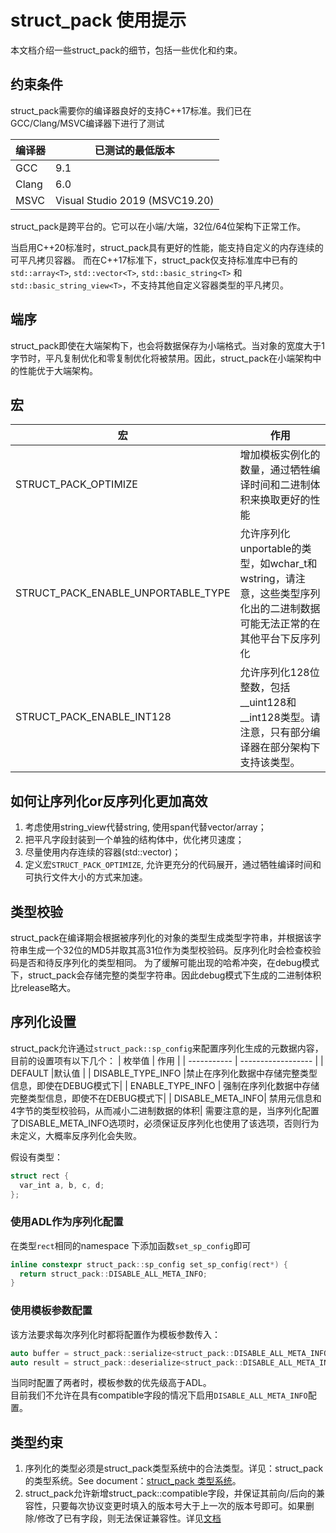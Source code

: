 # struct_pack 使用提示
本文档介绍一些struct_pack的细节，包括一些优化和约束。
## 约束条件

struct_pack需要你的编译器良好的支持C++17标准。我们已在GCC/Clang/MSVC编译器下进行了测试

| 编译器      | 已测试的最低版本    | 
| ----------- | ------------------   |
| GCC         | 9.1                               |
| Clang       | 6.0                               |
| MSVC        | Visual Studio 2019 (MSVC19.20)    |

struct_pack是跨平台的。它可以在小端/大端，32位/64位架构下正常工作。

当启用C++20标准时，struct_pack具有更好的性能，能支持自定义的内存连续的可平凡拷贝容器。
而在C++17标准下，struct_pack仅支持标准库中已有的`std::array<T>`, `std::vector<T>`, `std::basic_string<T>` 和 `std::basic_string_view<T>`，不支持其他自定义容器类型的平凡拷贝。

## 端序

struct_pack即使在大端架构下，也会将数据保存为小端格式。当对象的宽度大于1字节时，平凡复制优化和零复制优化将被禁用。因此，struct_pack在小端架构中的性能优于大端架构。

## 宏
| 宏      | 作用 |
| ----------- | ------------------ |
| STRUCT_PACK_OPTIMIZE               |增加模板实例化的数量，通过牺牲编译时间和二进制体积来换取更好的性能    |
|STRUCT_PACK_ENABLE_UNPORTABLE_TYPE |允许序列化unportable的类型，如wchar_t和wstring，请注意，这些类型序列化出的二进制数据可能无法正常的在其他平台下反序列化|
| STRUCT_PACK_ENABLE_INT128 | 允许序列化128位整数，包括__uint128和__int128类型。请注意，只有部分编译器在部分架构下支持该类型。
## 如何让序列化or反序列化更加高效
1. 考虑使用string_view代替string, 使用span代替vector/array；
2. 把平凡字段封装到一个单独的结构体中，优化拷贝速度；
3. 尽量使用内存连续的容器(std::vector)；
4. 定义宏`STRUCT_PACK_OPTIMIZE`, 允许更充分的代码展开，通过牺牲编译时间和可执行文件大小的方式来加速。
##  类型校验
struct_pack在编译期会根据被序列化的对象的类型生成类型字符串，并根据该字符串生成一个32位的MD5并取其高31位作为类型校验码。反序列化时会检查校验码是否和待反序列化的类型相同。
为了缓解可能出现的哈希冲突，在debug模式下，struct_pack会存储完整的类型字符串。因此debug模式下生成的二进制体积比release略大。
##  序列化设置
struct_pack允许通过`struct_pack::sp_config`来配置序列化生成的元数据内容，目前的设置项有以下几个：
| 枚举值      | 作用 |
| ----------- | ------------------ |
| DEFAULT               |默认值          |
| DISABLE_TYPE_INFO  |禁止在序列化数据中存储完整类型信息，即使在DEBUG模式下|
| ENABLE_TYPE_INFO | 强制在序列化数据中存储完整类型信息，即使不在DEBUG模式下|
| DISABLE_META_INFO| 禁用元信息和4字节的类型校验码，从而减小二进制数据的体积|
需要注意的是，当序列化配置了DISABLE_META_INFO选项时，必须保证反序列化也使用了该选项，否则行为未定义，大概率反序列化会失败。

假设有类型：
```cpp
struct rect {
  var_int a, b, c, d;
};
```

### 使用ADL作为序列化配置

在类型`rect`相同的namespace 下添加函数`set_sp_config`即可
```cpp
inline constexpr struct_pack::sp_config set_sp_config(rect*) {
  return struct_pack::DISABLE_ALL_META_INFO;
}
```

### 使用模板参数配置

该方法要求每次序列化时都将配置作为模板参数传入：

```cpp
auto buffer = struct_pack::serialize<struct_pack::DISABLE_ALL_META_INFO>(rect{});
auto result = struct_pack::deserialize<struct_pack::DISABLE_ALL_META_INFO,rect>(buffer);
```

当同时配置了两者时，模板参数的优先级高于ADL。      
目前我们不允许在具有compatible字段的情况下启用`DISABLE_ALL_META_INFO`配置。

##  类型约束

1. 序列化的类型必须是struct_pack类型系统中的合法类型。详见：struct_pack的类型系统。See document：[struct_pack 类型系统](https://alibaba.github.io/yalantinglibs/zh/struct_pack/struct_pack_type_system.html)。
2. struct_pack允许新增struct_pack::compatible字段，并保证其前向/后向的兼容性，只要每次协议变更时填入的版本号大于上一次的版本号即可。如果删除/修改了已有字段，则无法保证兼容性。详见[文档](https://alibaba.github.io/yalantinglibs/zh/struct_pack/struct_pack_type_system.html#%E5%85%BC%E5%AE%B9%E7%B1%BB%E5%9E%8B)

